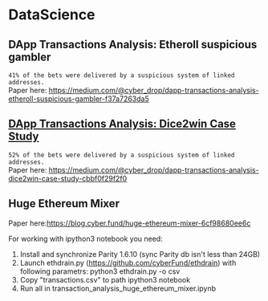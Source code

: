 # DataScience

## DApp Transactions Analysis: Etheroll suspicious gambler 
`41% of the bets were delivered by a suspicious system of linked addresses.`  
Paper here: https://medium.com/@cyber_drop/dapp-transactions-analysis-etheroll-suspicious-gambler-f37a7263da5

## [DApp Transactions Analysis: Dice2win Case Study](https://github.com/cyber-drop/DataScience/blob/master/dice2win/dice2win.md)
`52% of the bets were delivered by a suspicious system of linked addresses.`  
Paper here: https://medium.com/@cyber_drop/dapp-transactions-analysis-dice2win-case-study-cbbf0f29f2f0


## Huge Ethereum Mixer

Paper here:https://blog.cyber.fund/huge-ethereum-mixer-6cf98680ee6c

For working with ipython3 notebook you need:
1. Install and synchronize Parity 1.6.10 (sync Parity db isn't less than 24GB)
2. Launch ethdrain.py (https://github.com/cyberFund/ethdrain) with following parametrs:
    python3 ethdrain.py -o csv
3. Copy "transactions.csv" to path ipython3 notebook
4. Run all in transaction_analysis_huge_ethereum_mixer.ipynb
